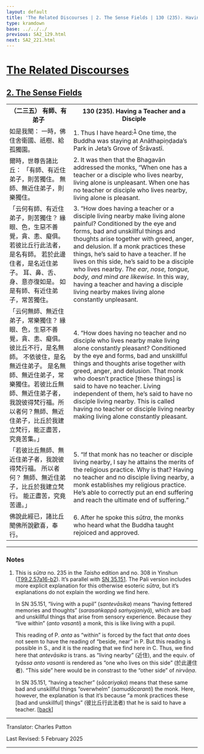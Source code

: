 ```yaml
---
layout: default
title: 'The Related Discourses | 2. The Sense Fields | 130 (235). Having a Teacher and a Disciple'
type: kramdown
base: ../../../
previous: SA2_129.html
next: SA2_221.html
---
```


<h1><a href='../index.html'>The Related Discourses</a></h1>
<h2><a href='index.html'>2. The Sense Fields</a></h2>

<table class="trans">
  <th class='ch'>（二三五） 有師、有弟子</th>
  <th class='en'>130 (235). Having a Teacher and a Disciple</th>
  <tr>
    <td class='ch' title='t125.2.57a16'>如是我聞： 一時，佛住舍衛國、祇樹、給孤獨園。</td>
    <td id='p1'>1. Thus I have heard:<sup id="ref1"><a href="#n1">1</a></sup> One time, the Buddha was staying at Anāthapiṇḍada’s Park in Jeta’s Grove of Śrāvastī.</td>
  </tr>
  <tr>
    <td class='ch' title='t125.2.57a17'>爾時，世尊告諸比丘： 「有師、有近住弟子，則苦獨住。 無師、無近住弟子，則樂獨住。</td>
    <td id='p2'>2. It was then that the Bhagavān addressed the monks, “When one has a teacher or a disciple who lives nearby, living alone is unpleasant. When one has no teacher or disciple who lives nearby, living alone is pleasant.</td>
  </tr>
  <tr>
    <td class='ch' title='t125.2.57a19'>「云何有師、有近住弟子，則苦獨住？ 緣眼、色，生惡不善覺，貪、恚、癡俱。 若彼比丘行此法者，是名有師。 若於此邊住者，是名近住弟子。 耳、鼻、舌、身、意亦復如是。 如是有師、有近住弟子，常苦獨住。</td>
    <td id='p3'>3. “How does having a teacher or a disciple living nearby make living alone painful? Conditioned by the eye and forms, bad and unskillful things and thoughts arise together with greed, anger, and delusion. If a monk practices these things, he’s said to have a teacher. If he lives on this side, he’s said to be a disciple who lives nearby. <em>The ear, nose, tongue, body, and mind are likewise.</em> In this way, having a teacher and having a disciple living nearby makes living alone constantly unpleasant.</td>
  </tr>
  <tr>
    <td class='ch' title='t125.2.57a23'>「云何無師、無近住弟子，常樂獨住？ 緣眼、色，生惡不善覺，貪、恚、癡俱。 彼比丘不行，是名無師。 不依彼住，是名無近住弟子。 是名無師、無近住弟子，常樂獨住。若彼比丘無師、無近住弟子者，我說彼得梵行福。所以者何？無師、無近住弟子，比丘於我建立梵行，能正盡苦，究竟苦集。」</td>
    <td id='p4'>4. “How does having no teacher and no disciple who lives nearby make living alone constantly pleasant? Conditioned by the eye and forms, bad and unskillful things and thoughts arise together with greed, anger, and delusion. That monk who doesn’t practice [these things] is said to have no teacher. Living independent of them, he’s said to have no disciple living nearby. This is called having no teacher or disciple living nearby making living alone constantly pleasant.</td>
  </tr>
  <tr>
    <td class='ch' title='t125.2.57a27'>「若彼比丘無師、無近住弟子者，我說彼得梵行福。 所以者何？ 無師、無近住弟子，比丘於我建立梵行。 能正盡苦，究竟苦邊。」</td>
    <td id='p5'>5. “If that monk has no teacher or disciple living nearby, I say he attains the merits of the religious practice. Why is that? Having no teacher and no disciple living nearby, a monk establishes my religious practice. He’s able to correctly put an end suffering and reach the ultimate end of suffering.”</td>
  </tr>
  <tr>
    <td class='ch' title='t125.2.57b1'>佛說此經已，諸比丘聞佛所說歡喜，奉行。</td>
    <td id='p6'>6. After he spoke this <em>sūtra</em>, the monks who heard what the Buddha taught rejoiced and approved.</td>
  </tr>
</table>

<hr/>

<h3 id="notes">Notes</h3>

<ol class="notes-list">
<li id="n1"><p>This is <em>sūtra</em> no. 235 in the <cite>Taisho</cite> edition and no. 308 in Yinshun (<a href="https://cbetaonline.dila.edu.tw/zh/T02n0099_p0057a16" target="_blank">T99.2.57a16-b2</a>). It’s parallel with <a href="https://suttacentral.net/sn35.151" target="_blank">SN 35.151</a>. The Pali version includes more explicit explanation for this otherwise esoteric <em>sūtra</em>, but it’s explanations do not explain the wording we find here.</p>
<p>In SN 35.151, “living with a pupil” (<em>santevāsika</em>) means “having fettered memories and thoughts” (<em>sarasaṅkappā saṁyojaniyā</em>), which are bad and unskillful things that arise from sensory experience. Because they “live within” (<em>anto vasanti</em>) a monk, this is like living with a pupil.</p>
<p>This reading of P. <em>anta</em> as “within” is forced by the fact that <em>anta</em> does not seem to have the reading of “beside, near” in P. But this reading is possible in S., and it is the reading that we find here in C. Thus, we find here that <em>antevāsika</em> is trans. as “living nearby” (近住), and the equiv. of <em>tyāssa anto vasanti</em> is rendered as “one who lives on this side” (於此邊住者). “This side” here would be in constrast to the “other side” of <em>nirvāṇa</em>.</p>
<p>In SN 35.151, “having a teacher” (<em>sācariyaka</em>) means that these same bad and unskillful things “overwhelm” (<em>samudācaranti</em>) the monk. Here, however, the explanation is that it’s because “a monk practices these [bad and unskillful] things” (彼比丘行此法者) that he is said to have a teacher. [<a href="#ref1">back</a>]</p></li>
</ol>
<hr/>

<p class="translator">Translator: Charles Patton</p>
<p class='revised'>Last Revised: 5 February 2025</p>

<hr/>